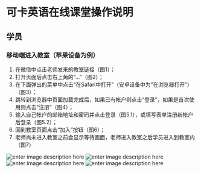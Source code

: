 # 可卡英语在线课堂操作说明
## 学员
### 移动端进入教室（苹果设备为例）
1. 在微信中点击老师发来的教室链接（图1）；
2. 打开页面后点击右上角的“...”（图2）；
3. 在下面弹出的菜单中点击“在Safari中打开”（安卓设备中为“在浏览器打开”）（图3）；
4. 跳转到浏览器中页面加载完成后，如果已有帐户则点击“登录”，如果是首次使用则点击“注册”（图4）；
5. 输入自己帐户的邮箱地址和密码并点击登录（图5.1），或填写表单注册新帐户后登录（图5.2）；
6. 回到教室页面点击“加入”按钮（图6）；
7. 老师尚未进入教室之前会显示等待画面，老师进入教室之后学员进入到教室内（图7）

![enter image description here](https://lh3.googleusercontent.com/P2rIRGrHb01w0lF3xjX6YqMOv3hzYDDFmKVJv311epLrznJtrYWv3r-kg_qFS0zdWF_LQJStgSHt)
![enter image description here](https://lh3.googleusercontent.com/sBlLZElQ_LOwi2q1i_cfuc0eSpv284i4hsQ6yAT6YaHKNMO-bIVfkztbuNKQbBvuVT-I6MI9dywr)
![enter image description here](https://lh3.googleusercontent.com/AdTw9hYItekImPNltihribsF7Q8-SZ0xtQlU9j8bVdARjW22GfGX1dTKdaak5nrLcDymp7IjD-c1)
![enter image description here](https://lh3.googleusercontent.com/5_AG2kLfvj34DXCsijQs1y_vHptPhzAGyqXSQ0Mwlbo7WJ0dbfwQA0eoCx3_M_C0z4eQduHXciMM)

